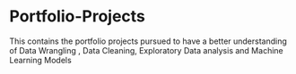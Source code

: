 # Portfolio-Projects
This contains the portfolio projects pursued to have a better understanding of Data Wrangling , Data Cleaning, Exploratory Data analysis and Machine Learning Models 
